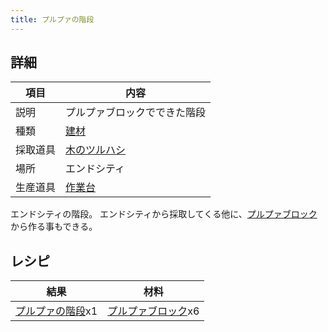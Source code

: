```yaml
---
title: プルプァの階段
---
```

## 詳細

|項目|内容|
|---|---|
|説明|プルプァブロックでできた階段|
|種類|[建材](建材)|
|採取道具|[木のツルハシ](木のツルハシ)|
|場所|エンドシティ|
|生産道具|[作業台](作業台)|

エンドシティの階段。
エンドシティから採取してくる他に、[プルプァブロック](プルプァブロック)から作る事もできる。

## レシピ

|結果|材料|
|---|---|
|[プルプァの階段](プルプァの階段)x1|[プルプァブロック](プルプァブロック)x6|

